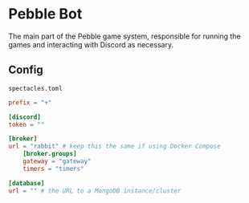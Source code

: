 # Pebble Bot

The main part of the Pebble game system, responsible for running the games and interacting with
Discord as necessary.

## Config

`spectacles.toml`

```toml
prefix = "+"

[discord]
token = ""

[broker]
url = "rabbit" # keep this the same if using Docker Compose
	[broker.groups]
	gateway = "gateway"
	timers = "timers"

[database]
url = "" # the URL to a MongoDB instance/cluster
```
